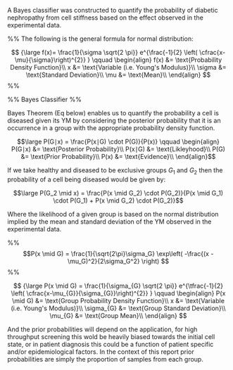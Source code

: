 
A Bayes classifier was constructed to quantify the probability of diabetic nephropathy from cell stiffness based on the effect observed in the experimental data. 

%% The following is the general formula for normal distribution: 

$$
{\large f(x)=
\frac{1}{\sigma \sqrt{2 \pi}}
e^{\frac{-1}{2}
\left( \cfrac{x-\mu}{\sigma}\right)^{2}}
}
\qquad
\begin{align}
f(x)	&= 	\text{Probability Density Function}\\
x       &=  \text{Variable (i.e. Young's Modulus)}\\
\sigma	&= 	\text{Standard Deviation}\\
\mu	    &= 	\text{Mean}\\
\end{align}
$$ %%


%% Bayes Classifier %%  

Bayes Theorem (Eq below) enables us to quantify the probability a cell is diseased given its YM by considering the posterior probability that it is an occurrence in a group with the appropriate probability density function.

$$\large
P(G∣x) = \frac{P(x∣G) \cdot P(G)}{P(x)} 
\qquad
\begin{align}
P(G∣x)	&= 	\text{Posterior Probability}\\
P(x∣G)  &=  \text{Likleyhood}\\
P(G)	&= 	\text{Prior Probability}\\
P(x)    &= 	\text{Evidence}\\
\end{align}
​$$

If we take healthy and diseased to be exclusive groups $G_{1}$ and $G_{2}$ then the probability of a cell being diseased would be given by:

$$\large P(G_2 \mid x) = \frac{P(x \mid G_2) \cdot P(G_2)}{P(x \mid G_1) \cdot P(G_1) + P(x \mid G_2) \cdot P(G_2)}$$

Where the likelihood of a given group is based on the normal distribution implied by the mean and standard deviation of the YM observed in the experimental data. 

%% $$P(x \mid G) = \frac{1}{\sqrt{2\pi}\sigma_G} \exp\left( -\frac{(x - \mu_G)^2}{2\sigma_G^2} \right)
$$ %%

$$
{\large P(x \mid G) = 
\frac{1}{\sigma_{G} \sqrt{2 \pi}}
e^{\tfrac{-1}{2}
\left( \cfrac{x-\mu_{G}}{\sigma_{G}}\right)^{2}}
}
\qquad
\begin{align}
P(x \mid G)	&= 	\text{Group Probability Density Function}\\
x           &=  \text{Variable (i.e. Young's Modulus)}\\
\sigma_{G}	&= 	\text{Group Standard Deviation}\\
\mu_{G}	    &= 	\text{Group Mean}\\
\end{align}
$$

And the prior probabilities will depend on the application, for high throughput screening this wold be heavily biased towards the initial cell state, or in patient diagnosis this could be a function of patient specific and/or epidemiological factors. In the context of this report prior probabilities are simply the proportion of samples from each group.